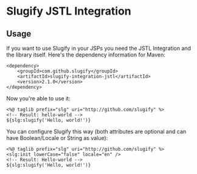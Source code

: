 Slugify JSTL Integration
========================

Usage
-----
If you want to use Slugify in your JSPs you need the JSTL Integration and the library itself.
Here's the dependency information for Maven:

    <dependency>
		<groupId>com.github.slugify</groupId>
		<artifactId>slugify-integration-jstl</artifactId>
		<version>2.1.0</version>
    </dependency>

Now you're able to use it:

    <%@ taglib prefix="slg" uri="http://github.com/slugify" %>
    <!-- Result: hello-world -->
    ${slg:slugify('Hello, world!')}

You can configure Slugify this way (both attributes are optional and can have Boolean/Locale or String as value):

    <%@ taglib prefix="slg" uri="http://github.com/slugify" %>
    <slg:init lowerCase="false" locale="en" />
    <!-- Result: Hello-world -->
    ${slg:slugify('Hello, world!')}
